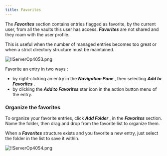 ```yaml
---
title: Favorites
---
```

The ***Favorites*** section contains entries flagged as favorite, by the current user, from all the vaults this user has access. ***Favorites*** are not shared and they roam with the user profile.  

This is useful when the number of managed entries becomes too great or when a strict directory structure must be maintained.  

![!!ServerOp4053.png](/img/en/server/ServerOp4053.png)  

Favorite an entry in two ways :  

* by right-clicking an entry in the ***Navigation Pane*** , then selecting ***Add to Favorites*** . 
* by clicking the ***Add to Favorites*** star icon in the action button menu of the entry.  

### Organize the favorites 
To organize your favorite entries, click ***Add Folder*** , in the ***Favorites*** section. Name the folder, then drag and drop from the favorite list to organize them.  

When a ***Favorites*** structure exists and you favorite a new entry, just select the folder in the list to save it within.  

![!!ServerOp4054.png](/img/en/server/ServerOp4054.png) 

